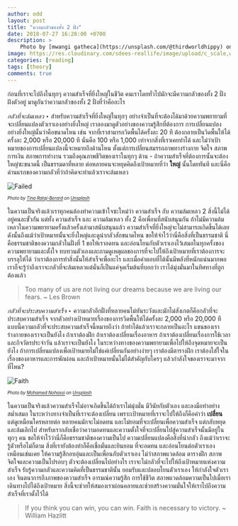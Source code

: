 ```yaml
---
author: odd
layout: post
title: "ความกลัวของทั้ง 2 ฝั่ง"
date: 2018-07-27 16:28:00 +0700
description: >
    Photo by [mwangi gatheca](https://unsplash.com/@thirdworldhippy) on [Unsplash](https://unsplash.com/)
image: https://res.cloudinary.com/sdees-reallife/image/upload/c_scale,w_1024/v1532684070/mwangi-gatheca-709376-unsplash.jpg
categories: [reading]
tags: [theory]
comments: true
---
```

ก่อนที่เราจะไปถึงในทุกๆ ความสำเร็จที่ยิ่งใหญ่ในชีวิต คนเราโดยทั่วไปมักจะมีความกลัวของทั้ง 2 ฝั่งฝังตัวอยู่ มาดูกันว่าความกลัวของทั้ง 2 ฝั่งที่ว่าคืออะไร

*กลัวที่จะล้มเหลว* ‣ สำหรับความสำเร็จที่ยิ่งใหญ่ในทุกๆ อย่างจำเป็นที่จะต้องได้มาด้วยความพยายามที่จะเปลี่ยนแปลงตัวเราเองอย่างยิ่งใหญ่ เราลองมาดูตัวอย่างของความรู้สึกที่ต้องการ การเปลี่ยนแปลงอย่างยิ่งใหญ่นั้นว่าคือขนาดไหน เช่น จากที่เราสามารถวิดพื้นได้ครั้งละ 20 ที ต้องกลายเป็นวิดพื้นให้ได้ครั้งละ 2,000 หรือ 20,000 ที นั่นคือ 100 หรือ 1,000 เท่าจากสิ่งที่เราเคยทำได้ และไม่ว่าเป้าหมายของการเปลี่ยนแปลงนี้จะหมายถึงด้านไหน ตั้งแต่การเปลี่ยนสมรรถภาพทางร่างกาย จิตใจ สภาพการเงิน สภาพการทำงาน รวมถึงคุณภาพชีวิตของเราในทุกๆ ด้าน - ถ้าความสำเร็จที่ต้องการนั้นจะต้องใหญ่ซะขนาดนี้ เป็นธรรมดาที่หลาย ต่อหลายคนจะหยุดคิดถึงเป้าหมายที่ว่า **ใหญ่** นั้นโดยทันที และนี่คือด่านแรกของความกลัวที่ว่าถ้าคิดจะทำแล้วเราจะล้มเหลว

![Failed](https://res.cloudinary.com/sdees-reallife/image/upload/c_scale,w_400/v1532690375/tina-rataj-berard-168378-unsplash.jpg)

<sup><sub>*Photo by [Tina Rataj-Berard](https://unsplash.com/@t_rat_max) on [Unsplash](https://unsplash.com/)*</sub></sup>

ในความเป็นจริงแล้วเราทุกคนต้องทำความเข้าใจซะใหม่ว่า ความสำเร็จ กับ ความล้มเหลว 2 สิ่งนี้ไม่ได้อยู่คนละขั้วกัน แต่ทั้ง ความสำเร็จ และ ความล้มเหลว ทั้ง 2 คือเพื่อนที่สนับสนุนกัน ถ้าไม่มีความล้มเหลวในความพยายามครั้งแล้วครั้งเล่ามาสนับสนุนแล้ว ความสำเร็จที่ยิ่งใหญ่จะไม่สามารถเกิดขึ้นได้เลย ดังนั้นถึงแม้ว่าเป้าหมายนั้นจะยิ่งใหญ่และดูน่ากลัวสักขนาดไหน ขอให้จำไว้ว่านี่คือสิ่งที่เป็นธรรมชาติ นี่คือธรรมชาติของความกลัวในฝั่งที่ 1 ขอให้เราอดทน และอ่อนโยนกับตัวเราเองไว้เสมอในทุกครั้งของความพยายามและตั้งใจ ทบทวนตัวเองและถามดูเหตุผลของการที่จะไปให้ถึงเป้าหมายที่เราต้องการจะบรรลุให้ได้ ว่าเราต้องการทำสิ่งนั้นให้สำเร็จเพื่ออะไร และเมื่อคำตอบที่ได้นั้นมีพลังที่หนักแน่นมากพอ เราก็จะรู้ว่าถึงเราจะกลัวที่จะล้มเหลวแต่นั่นก็เป็นแค่จุดเริ่มต้นที่บอกว่า เราได้มุ่งมั่นมาในทิศทางที่ถูกต้องแล้ว

> Too many of us are not living our dreams because we are living our fears. ~ Les Brown

*กลัวที่จะประสบความสำเร็จ* ‣ ความกลัวอีกฝั่งที่หลายคนไม่ทันระวังและมักไม่สังเกตก็คือกลัวที่จะประสบความสำเร็จ จากตัวอย่างเป้าหมายเรื่องของการวิดพื้นให้ได้ครั้งละ 2,000 หรือ 20,000 ที แบบนี้ความกลัวที่จะประสบความสำเร็จนี้หมายถึงว่า ถ้าทำได้แล้วเราจะกลายเป็นอะไร แขนของเรา ร่างกายของเราจะเป็นยังไง ถ้าเราต้องฝึก ถ้าเราต้องเปลี่ยนเรื่องอาหาร ถ้าเราต้องเปลี่ยนเรื่องการใช้เวลาและกิจวัตรประจำวัน แล้วเราจะเป็นยังไง ในระหว่างทางของความพยายามเพื่อไปให้ถึงจุดหมายจะเป็นยังไง ถ้าการเปลี่ยนแปลงเพื่อเป้าหมายไม่ใช่แค่เปลี่ยนกันอย่างง่ายๆ เราต้องมีตารางฝึก เราต้องใส่ใจในเรื่องของอาหารและการพักผ่อน และถ้าเป้าหมายนั้นไม่ได้สำคัญกับใครๆ แล้วกำลังใจของเราจะมาจากที่ไหน?

![Faith](https://res.cloudinary.com/sdees-reallife/image/upload/c_scale,w_400/v1532691091/mohamed-nohassi-229698-unsplash.jpg)

<sup><sub>*Photo by [Mohamed Nohassi](https://unsplash.com/@coopery) on [Unsplash](https://unsplash.com/)*</sub></sup>

ในความเป็นจริงแล้วความสำเร็จไม่อาจเกิดขึ้นได้ถ้าเราไม่มุ่งมั่น มีวินัยกับตัวเอง และลงมือทำอย่างสม่ำเสมอ ในระหว่างทางจำเป็นที่เราจะต้องเปลี่ยน เพราะเป้าหมายที่เราจะไปให้ถึงก็คือคำว่า **เปลี่ยน** แต่ดูเหมือนใครหลายต่อ หลายคนมักจะไม่อดทน และไม่ยอมที่จะเปลี่ยนเพื่อความสำเร็จ แต่กลับหยุดและล้มเลิกไป สำหรับเรากลับเชื่อว่าความอดทนและความตั้งใจที่จะเปลี่ยนไปสู่ความสำเร็จนั้นมีอยู่ในทุกๆ คน ขอให้จำไว้ว่านี่ก็คือธรรมชาติของความเป็นไป ความเปลี่ยนแปลงคือสิ่งที่น่ากลัว ถึงแม้ว่าเราจะรู้ตัวหรือไม่ก็ตาม สิ่งที่เรายังต้องทำก็คือเชื่อมั่นและยินยอม ที่จะอดทน และอ่อนโยนต่อตัวเราเองเหมือนเช่นเคย ให้ความรู้สึกอบอุ่นและเป็นเพื่อนกับตัวเราเอง ไม่ว่าสภาพแวดล้อม ตารางฝึก สภาพจิตใจและความเป็นไปรอบๆ ตัวจะต้องเปลี่ยนไปอย่างไร เราจะไม่กลัวที่จะไปให้ถึงเป้าหมายแห่งความสำเร็จ รับรู้ความกลัวและความคิดที่เป็นธรรมชาตินั้น ยอมรับและปลอบโยนตัวเราเอง ให้กำลังใจตัวเราเอง จินตนาการถึงภาพของความสำเร็จ อารมณ์ความรู้สึก การใช้ชีวิต สภาพแวดล้อมความเป็นไปเมื่อเราเดินทางไปได้ถึงเป้าหมาย สิ่งนี้จะช่วยให้สมองเราผ่อนคลายและช่วยสร้างความมั่นใจให้เราไปถึงความสำเร็จที่เราตั้งไว้ได้

> If you think you can win, you can win. Faith is necessary to victory. ~ William Hazlitt

